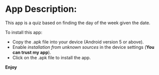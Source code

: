 # App Description:  #
 This app is a quiz based on finding the day of the week given the date.

 To install this app:

 * Copy the .apk file into your device (Android version 5 or above). 
 * Enable *installation from unknown sources* in the device settings (**You can trust my app**).
 * Click on the .apk file to install the app.

**Enjoy**
